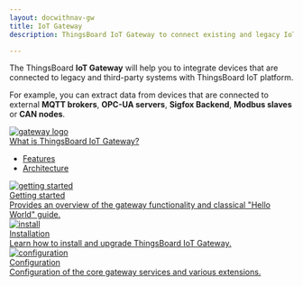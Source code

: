 ```yaml
---
layout: docwithnav-gw
title: IoT Gateway
description: ThingsBoard IoT Gateway to connect existing and legacy IoT devices to the platform

---
```


The ThingsBoard **IoT Gateway** will help you to integrate devices that are connected to legacy and third-party systems with ThingsBoard IoT platform.

For example, you can extract data from devices that are connected to external **MQTT brokers**, **OPC-UA servers**, **Sigfox Backend**, **Modbus slaves** or **CAN nodes**.

<div class="doc-features row mt-4">
    <div class="col-12 col-sm-6 col-lg col-xxl-6 col-4xl mb-4">
        <a class="feature-card" href="/docs/iot-gateway/what-is-iot-gateway/">
            <img class="feature-logo" src="https://img.thingsboard.io/feature-logo/gateway-logo.svg" alt="gateway logo">
            <div class="feature-title">What is ThingsBoard IoT Gateway?</div>
            <div class="feature-text">
                <ul>
                    <li>Features</li>
                    <li>Architecture</li>
                </ul>
            </div>
        </a>
    </div>
    <div class="col-12 col-sm-6 col-lg col-xxl-6 col-4xl mb-4">
        <a class="feature-card" href="/docs/iot-gateway/getting-started/">
            <img class="feature-logo" src="https://img.thingsboard.io/feature-logo/getting-started.svg" alt="getting started">
            <div class="feature-title">Getting started</div>
            <div class="feature-text">
                Provides an overview of the gateway functionality and classical "Hello World" guide.
            </div>
        </a>
    </div>
    <div class="col-12 col-sm-6 col-lg col-xxl-6 col-4xl mb-4">
        <a class="feature-card" href="/docs/iot-gateway/installation/">
            <img class="feature-logo" src="https://img.thingsboard.io/feature-logo/install.svg" alt="install">
            <div class="feature-title">Installation</div>
            <div class="feature-text">
                Learn how to install and upgrade ThingsBoard IoT Gateway.
            </div>
        </a>
    </div>
    <div class="col-12 col-sm-6 col-lg col-xxl-6 col-4xl mb-4">
        <a class="feature-card" href="/docs/iot-gateway/configuration/">
            <img class="feature-logo" src="https://img.thingsboard.io/feature-logo/configuration.svg" alt="configuration">
            <div class="feature-title">Configuration</div>
            <div class="feature-text">
                Configuration of the core gateway services and various extensions.
            </div>
        </a>
    </div>
</div>
